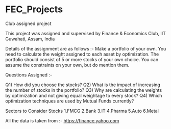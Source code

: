 # FEC_Projects

Club assigned project

This project was assigned and supervised by Finance & Economics Club, IIT Guwahati, Assam, India

Details of the assignment are as follows :-
Make a portfolio of your own. You need to calculate the weight assigned to each asset by optimization. The portfolio should consist of 5 or more stocks of your own choice. You can assume the constraints on your own, but do mention them.

Questions Assigned :-

Q1) How did you choose the stocks?
Q2) What is the impact of increasing the number of stocks in the portfolio?
Q3) Why are calculating the weights by optimization and not giving equal weightage to every stock?
Q4) Which optimization techniques are used by Mutual Funds currently?

Sectors to Consider Stocks 
  1.FMCG
  2.Bank
  3.IT
  4.Pharma
  5.Auto
  6.Metal

All the data is taken from :- https://finance.yahoo.com

